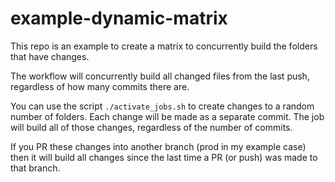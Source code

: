 # example-dynamic-matrix

This repo is an example to create a matrix to concurrently build the folders that have changes.

The workflow will concurrently build all changed files from the last push, regardless of how many commits there are.

You can use the script `./activate_jobs.sh` to create changes to a random number of folders. Each change will be made as a separate commit. The job will build all of those changes, regardless of the number of commits.

If you PR these changes into another branch (prod in my example case) then it will build all changes since the last time a PR (or push) was made to that branch.
